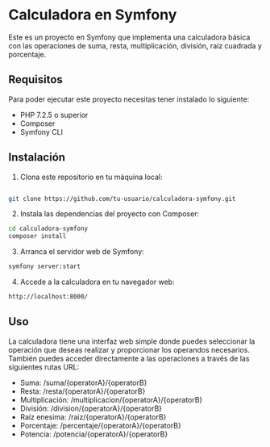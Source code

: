 # Calculadora en Symfony
Este es un proyecto en Symfony que implementa una calculadora básica con las operaciones de suma, resta, multiplicación, división, raíz cuadrada y porcentaje.

## Requisitos
Para poder ejecutar este proyecto necesitas tener instalado lo siguiente:

* PHP 7.2.5 o superior
* Composer
* Symfony CLI
 ## Instalación
1. Clona este repositorio en tu máquina local:
```bash

git clone https://github.com/tu-usuario/calculadora-symfony.git
```
2. Instala las dependencias del proyecto con Composer:
```bash
cd calculadora-symfony
composer install
```
3. Arranca el servidor web de Symfony:
```bash
symfony server:start
```
4. Accede a la calculadora en tu navegador web:
```bash
http://localhost:8000/
```
## Uso
La calculadora tiene una interfaz web simple donde puedes seleccionar la operación que deseas realizar y proporcionar los operandos necesarios. También puedes acceder directamente a las operaciones a través de las siguientes rutas URL:

* Suma: /suma/{operatorA}/{operatorB}
* Resta: /resta/{operatorA}/{operatorB}
* Multiplicación: /multiplicacion/{operatorA}/{operatorB}
* División: /division/{operatorA}/{operatorB}
* Raíz enesima: /raiz/{operatorA}/{operatorB}
* Porcentaje: /percentaje/{operatorA}/{operatorB}
* Potencia: /potencia/{operatorA}/{operatorB}
